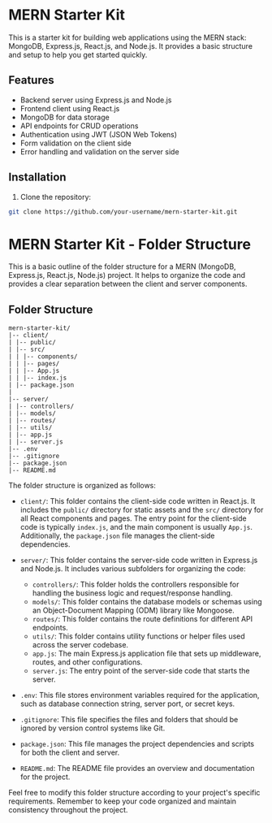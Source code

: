 # MERN Starter Kit

This is a starter kit for building web applications using the MERN stack: MongoDB, Express.js, React.js, and Node.js. It provides a basic structure and setup to help you get started quickly.

## Features

- Backend server using Express.js and Node.js
- Frontend client using React.js
- MongoDB for data storage
- API endpoints for CRUD operations
- Authentication using JWT (JSON Web Tokens)
- Form validation on the client side
- Error handling and validation on the server side

## Installation

1. Clone the repository:

```bash
git clone https://github.com/your-username/mern-starter-kit.git
```

# MERN Starter Kit - Folder Structure

This is a basic outline of the folder structure for a MERN (MongoDB, Express.js, React.js, Node.js) project. It helps to organize the code and provides a clear separation between the client and server components.

## Folder Structure
```
mern-starter-kit/
|-- client/
| |-- public/
| |-- src/
| | |-- components/
| | |-- pages/
| | |-- App.js
| | |-- index.js
| |-- package.json
|
|-- server/
| |-- controllers/
| |-- models/
| |-- routes/
| |-- utils/
| |-- app.js
| |-- server.js
|-- .env
|-- .gitignore
|-- package.json
|-- README.md
```

The folder structure is organized as follows:

- `client/`: This folder contains the client-side code written in React.js. It includes the `public/` directory for static assets and the `src/` directory for all React components and pages. The entry point for the client-side code is typically `index.js`, and the main component is usually `App.js`. Additionally, the `package.json` file manages the client-side dependencies.

- `server/`: This folder contains the server-side code written in Express.js and Node.js. It includes various subfolders for organizing the code:
  - `controllers/`: This folder holds the controllers responsible for handling the business logic and request/response handling.
  - `models/`: This folder contains the database models or schemas using an Object-Document Mapping (ODM) library like Mongoose.
  - `routes/`: This folder contains the route definitions for different API endpoints.
  - `utils/`: This folder contains utility functions or helper files used across the server codebase.
  - `app.js`: The main Express.js application file that sets up middleware, routes, and other configurations.
  - `server.js`: The entry point of the server-side code that starts the server.
  
- `.env`: This file stores environment variables required for the application, such as database connection string, server port, or secret keys.

- `.gitignore`: This file specifies the files and folders that should be ignored by version control systems like Git.

- `package.json`: This file manages the project dependencies and scripts for both the client and server.

- `README.md`: The README file provides an overview and documentation for the project.

Feel free to modify this folder structure according to your project's specific requirements. Remember to keep your code organized and maintain consistency throughout the project.

